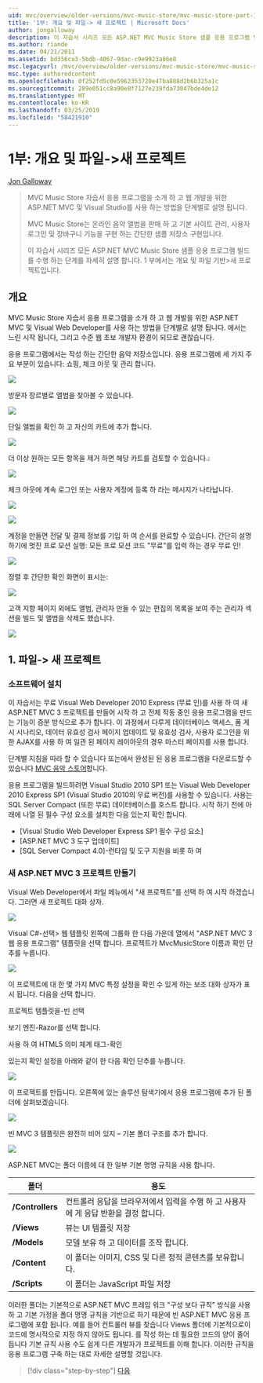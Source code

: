 ```yaml
---
uid: mvc/overview/older-versions/mvc-music-store/mvc-music-store-part-1
title: '1부: 개요 및 파일-> 새 프로젝트 | Microsoft Docs'
author: jongalloway
description: 이 자습서 시리즈 모든 ASP.NET MVC Music Store 샘플 응용 프로그램 빌드를 수행 하는 단계를 자세히 설명 합니다. 1 부에서는 개요 및 파일-> 새 프로젝트입니다.
ms.author: riande
ms.date: 04/21/2011
ms.assetid: bd356ca3-5bdb-4067-9dac-c9e9923a86e8
msc.legacyurl: /mvc/overview/older-versions/mvc-music-store/mvc-music-store-part-1
msc.type: authoredcontent
ms.openlocfilehash: 0f252fd5c0e5962353720e47ba888d2b6b325a1c
ms.sourcegitcommit: 289e051cc8a90e8f7127e239fda73047bde4de12
ms.translationtype: MT
ms.contentlocale: ko-KR
ms.lasthandoff: 03/25/2019
ms.locfileid: "58421910"
---
```

<a name="part-1-overview-and-file-new-project"></a>1부: 개요 및 파일->새 프로젝트
====================
[Jon Galloway](https://github.com/jongalloway)

> MVC Music Store 자습서 응용 프로그램을 소개 하 고 웹 개발을 위한 ASP.NET MVC 및 Visual Studio를 사용 하는 방법을 단계별로 설명 됩니다.  
>   
> MVC Music Store는 온라인 음악 앨범을 판매 하 고 기본 사이트 관리, 사용자 로그인 및 장바구니 기능을 구현 하는 간단한 샘플 저장소 구현입니다.  
>   
> 이 자습서 시리즈 모든 ASP.NET MVC Music Store 샘플 응용 프로그램 빌드를 수행 하는 단계를 자세히 설명 합니다. 1 부에서는 개요 및 파일 기반&gt;새 프로젝트입니다.


## <a name="overview"></a>개요

MVC Music Store 자습서 응용 프로그램을 소개 하 고 웹 개발을 위한 ASP.NET MVC 및 Visual Web Developer를 사용 하는 방법을 단계별로 설명 됩니다. 에서는 느린 시작 됩니다, 그리고 수준 웹 초보 개발자 환경이 되므로 괜찮습니다.

응용 프로그램에서는 작성 하는 간단한 음악 저장소입니다. 응용 프로그램에 세 가지 주요 부분이 있습니다: 쇼핑, 체크 아웃 및 관리 합니다.

![](mvc-music-store-part-1/_static/image1.jpg)

방문자 장르별로 앨범을 찾아볼 수 있습니다.

![](mvc-music-store-part-1/_static/image2.jpg)

단일 앨범을 확인 하 고 자신의 카트에 추가 합니다.

![](mvc-music-store-part-1/_static/image3.jpg)

더 이상 원하는 모든 항목을 제거 하면 해당 카트를 검토할 수 있습니다.:

![](mvc-music-store-part-1/_static/image4.jpg)

체크 아웃에 계속 로그인 또는 사용자 계정에 등록 하 라는 메시지가 나타납니다.

![](mvc-music-store-part-1/_static/image1.png)

![](mvc-music-store-part-1/_static/image2.png)

계정을 만들면 전달 및 결제 정보를 기입 하 여 순서를 완료할 수 있습니다. 간단히 설명 하기에 멋진 프로 모션 실행: 모든 프로 모션 코드 "무료"를 입력 하는 경우 무료 인!

![](mvc-music-store-part-1/_static/image5.jpg)

정렬 후 간단한 확인 화면이 표시는:

![](mvc-music-store-part-1/_static/image6.jpg)

고객 지향 페이지 외에도 앨범, 관리자 만들 수 있는 편집의 목록을 보여 주는 관리자 섹션을 빌드 및 앨범을 삭제도 했습니다.

![](mvc-music-store-part-1/_static/image7.jpg)

## <a name="1-file--gt-new-project"></a>1. 파일-&gt; 새 프로젝트

### <a name="installing-the-software"></a>소프트웨어 설치

이 자습서는 무료 Visual Web Developer 2010 Express (무료 인)를 사용 하 여 새 ASP.NET MVC 3 프로젝트를 만들어 시작 하 고 전체 작동 중인 응용 프로그램을 만드는 기능이 증분 방식으로 추가 합니다. 이 과정에서 다루게 데이터베이스 액세스, 폼 게시 시나리오, 데이터 유효성 검사 페이지 업데이트 및 유효성 검사, 사용자 로그인을 위한 AJAX를 사용 하 여 일관 된 페이지 레이아웃의 경우 마스터 페이지를 사용 합니다.

단계별 지침을 따라 할 수 있습니다 또는에서 완성된 된 응용 프로그램을 다운로드할 수 있습니다 [MVC 음악 스토어](https://github.com/evilDave/MVC-Music-Store)합니다.

응용 프로그램을 빌드하려면 Visual Studio 2010 SP1 또는 Visual Web Developer 2010 Express SP1 (Visual Studio 2010의 무료 버전)를 사용할 수 있습니다. 사용는 SQL Server Compact (또한 무료) 데이터베이스를 호스트 합니다. 시작 하기 전에 아래에 나열 된 필수 구성 요소를 설치한 다음 있는지 확인 합니다.


- [Visual Studio Web Developer Express SP1 필수 구성 요소]
- [ASP.NET MVC 3 도구 업데이트]
- [SQL Server Compact 4.0]-런타임 및 도구 지원을 비롯 하 여


### <a name="creating-a-new-aspnet-mvc-3-project"></a>새 ASP.NET MVC 3 프로젝트 만들기

Visual Web Developer에서 파일 메뉴에서 "새 프로젝트"를 선택 하 여 시작 하겠습니다. 그러면 새 프로젝트 대화 상자.

![](mvc-music-store-part-1/_static/image5.png)

Visual C#-선택&gt; 웹 템플릿 왼쪽에 그룹화 한 다음 가운데 열에서 "ASP.NET MVC 3 웹 응용 프로그램" 템플릿을 선택 합니다. 프로젝트가 MvcMusicStore 이름과 확인 단추를 누릅니다.

![](mvc-music-store-part-1/_static/image8.jpg)

이 프로젝트에 대 한 몇 가지 MVC 특정 설정을 확인 수 있게 하는 보조 대화 상자가 표시 됩니다. 다음을 선택 합니다.

프로젝트 템플릿을-빈 선택

보기 엔진-Razor를 선택 합니다.

사용 하 여 HTML5 의미 체계 태그-확인

있는지 확인 설정을 아래와 같이 한 다음 확인 단추를 누릅니다.

![](mvc-music-store-part-1/_static/image9.jpg)

이 프로젝트를 만듭니다. 오른쪽에 있는 솔루션 탐색기에서 응용 프로그램에 추가 된 폴더에 살펴보겠습니다.

![](mvc-music-store-part-1/_static/image10.jpg)

빈 MVC 3 템플릿은 완전히 비어 있지 – 기본 폴더 구조를 추가 합니다.

![](mvc-music-store-part-1/_static/image6.png)

ASP.NET MVC는 폴더 이름에 대 한 일부 기본 명명 규칙을 사용 합니다.

| **폴더** | **용도** |
| --- | --- |
| **/Controllers** | 컨트롤러 응답을 브라우저에서 입력을 수행 하 고 사용자에 게 응답 반환을 결정 합니다. |
| **/Views** | 뷰는 UI 템플릿 저장 |
| **/Models** | 모델 보유 하 고 데이터를 조작 합니다. |
| **/Content** | 이 폴더는 이미지, CSS 및 다른 정적 콘텐츠를 보유합니다. |
| **/Scripts** | 이 폴더는 JavaScript 파일 저장 |

이러한 폴더는 기본적으로 ASP.NET MVC 프레임 워크 "구성 보다 규칙" 방식을 사용 하 고 기본 가정을 폴더 명명 규칙을 기반으로 하기 때문에 빈 ASP.NET MVC 응용 프로그램에 포함 됩니다. 예를 들어 컨트롤러 뷰를 찾습니다 Views 폴더에 기본적으로이 코드에 명시적으로 지정 하지 않아도 됩니다. 를 작성 하는 데 필요한 코드의 양이 줄어듭니다 기본 규칙 사용 수도 쉽게 다른 개발자가 프로젝트를 이해 합니다. 이러한 규칙을 응용 프로그램 구축 하는 대로 자세한 설명할 것입니다.

> [!div class="step-by-step"]
> [다음](mvc-music-store-part-2.md)
